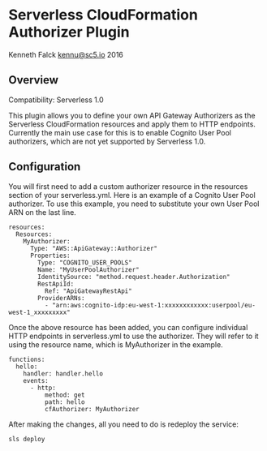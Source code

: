 # Serverless CloudFormation Authorizer Plugin
Kenneth Falck <kennu@sc5.io> 2016

## Overview

Compatibility: Serverless 1.0

This plugin allows you to define your own API Gateway Authorizers as
the Serverless CloudFormation resources and apply them to HTTP endpoints.
Currently the main use case for this is to enable Cognito User Pool
authorizers, which are not yet supported by Serverless 1.0.

## Configuration

You will first need to add a custom authorizer resource in the resources
section of your serverless.yml. Here is an example of a Cognito User Pool
authorizer. To use this example, you need to substitute your own
User Pool ARN on the last line.

    resources:
      Resources:
        MyAuthorizer:
          Type: "AWS::ApiGateway::Authorizer"
          Properties:
            Type: "COGNITO_USER_POOLS"
            Name: "MyUserPoolAuthorizer"
            IdentitySource: "method.request.header.Authorization"
            RestApiId:
              Ref: "ApiGatewayRestApi"
            ProviderARNs:
              - "arn:aws:cognito-idp:eu-west-1:xxxxxxxxxxxx:userpool/eu-west-1_xxxxxxxxx"

Once the above resource has been added, you can configure individual HTTP
endpoints in serverless.yml to use the authorizer. They will refer to it using
the resource name, which is MyAuthorizer in the example.

    functions:
      hello:
        handler: handler.hello
        events:
          - http:
              method: get
              path: hello
              cfAuthorizer: MyAuthorizer

After making the changes, all you need to do is redeploy the service:

    sls deploy
